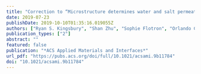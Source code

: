 ```yaml
---
title: "Correction to “Microstructure determines water and salt permeation in commercial ion exchange membranes” [ACS Appl. Mat. Int. 2019, 10 (46), 39745–39756]"
date: 2019-07-23
publishDate: 2019-10-10T01:35:16.019055Z
authors: ["Ryan S. Kingsbury", "Shan Zhu", "Sophie Flotron", "Orlando Coronell"]
publication_types: ["2"]
abstract: ""
featured: false
publication: "*ACS Applied Materials and Interfaces*"
url_pdf: "https://pubs.acs.org/doi/full/10.1021/acsami.9b11784"
doi: "10.1021/acsami.9b11784"
---
```


